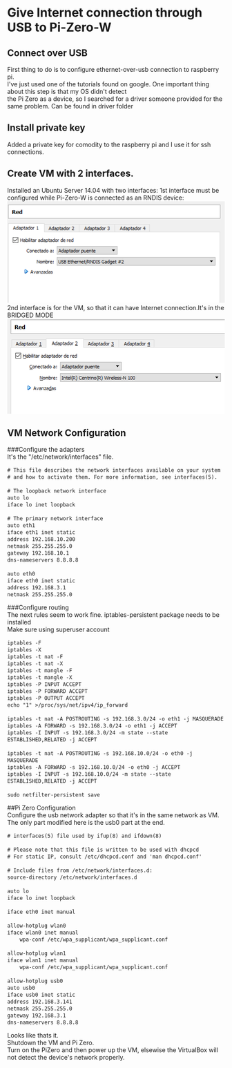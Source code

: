 # Give Internet connection through USB to Pi-Zero-W  
  
## Connect over USB
First thing to do is to configure ethernet-over-usb connection to raspberry pi.  
I've just used one of the tutorials found on google. One important thing about this step is that my OS didn't detect   
the Pi Zero as a device, so I searched for a driver someone provided for the same problem. Can be found in driver folder   
## Install private key  
  Added a private key for comodity to the raspberry pi and I use it for ssh connections.  
  
## Create VM with 2 interfaces.  
  Installed an Ubuntu Server 14.04 with two interfaces:
  1st interface must be configured while Pi-Zero-W is connected as an RNDIS device:  
  ![RNDIS_Adapter](imgs/server_adapter_1.png)  
  2nd interface is for the VM, so that it can have Internet connection.It's in the BRIDGED MODE  
  ![BRIDGED_ADAPTER](imgs/server_adapter_2.png)  
  ## VM Network Configuration  
  ###Configure the adapters  
  It's the "/etc/network/interfaces" file.  
```
# This file describes the network interfaces available on your system
# and how to activate them. For more information, see interfaces(5).

# The loopback network interface
auto lo
iface lo inet loopback

# The primary network interface
auto eth1
iface eth1 inet static
address 192.168.10.200
netmask 255.255.255.0
gateway 192.168.10.1
dns-nameservers 8.8.8.8

auto eth0
iface eth0 inet static
address 192.168.3.1
netmask 255.255.255.0
```  
  
###Configure routing  
The next rules seem to work fine. iptables-persistent package needs to be installed  
Make sure using superuser account  

```
iptables -F
iptables -X
iptables -t nat -F
iptables -t nat -X
iptables -t mangle -F
iptables -t mangle -X
iptables -P INPUT ACCEPT
iptables -P FORWARD ACCEPT
iptables -P OUTPUT ACCEPT
echo "1" >/proc/sys/net/ipv4/ip_forward

iptables -t nat -A POSTROUTING -s 192.168.3.0/24 -o eth1 -j MASQUERADE
iptables -A FORWARD -s 192.168.3.0/24 -o eth1 -j ACCEPT
iptables -I INPUT -s 192.168.3.0/24 -m state --state ESTABLISHED,RELATED -j ACCEPT

iptables -t nat -A POSTROUTING -s 192.168.10.0/24 -o eth0 -j MASQUERADE
iptables -A FORWARD -s 192.168.10.0/24 -o eth0 -j ACCEPT
iptables -I INPUT -s 192.168.10.0/24 -m state --state ESTABLISHED,RELATED -j ACCEPT

sudo netfilter-persistent save
```  
  
 ##Pi Zero Configuration  
 Configure the usb network adapter so that it's in the same network as VM.  
 The only part modified here is the usb0 part at the end.  
```
# interfaces(5) file used by ifup(8) and ifdown(8)

# Please note that this file is written to be used with dhcpcd
# For static IP, consult /etc/dhcpcd.conf and 'man dhcpcd.conf'

# Include files from /etc/network/interfaces.d:
source-directory /etc/network/interfaces.d

auto lo
iface lo inet loopback

iface eth0 inet manual

allow-hotplug wlan0
iface wlan0 inet manual
    wpa-conf /etc/wpa_supplicant/wpa_supplicant.conf

allow-hotplug wlan1
iface wlan1 inet manual
    wpa-conf /etc/wpa_supplicant/wpa_supplicant.conf

allow-hotplug usb0
auto usb0
iface usb0 inet static
address 192.168.3.141
netmask 255.255.255.0
gateway 192.168.3.1
dns-nameservers 8.8.8.8
```  

Looks like thats it.  
Shutdown the VM and Pi Zero.  
Turn on the PiZero and then power up the VM, elsewise the VirtualBox will not detect the device's network properly.  
